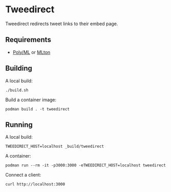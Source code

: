 # Tweedirect

Tweedirect redirects tweet links to their embed page.

## Requirements

* [Poly/ML] or [MLton]

[Poly/ML]: https://www.polyml.org
[MLton]: http://mlton.org

## Building

A local build:
```
./build.sh
```

Build a container image:
```
podman build . -t tweedirect
```

## Running

A local build:
```
TWEEDIRECT_HOST=localhost _build/tweedirect
```

A container:
```
podman run --rm -it -p3000:3000 -eTWEEDIRECT_HOST=localhost tweedirect
```

Connect a client:
```
curl http://localhost:3000
```
